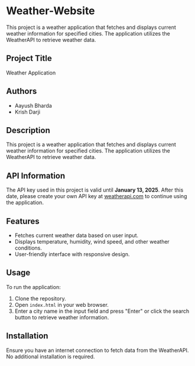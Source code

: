 # Weather-Website
This project is a weather application that fetches and displays current weather information for specified cities. The application utilizes the WeatherAPI to retrieve weather data.



## Project Title
Weather Application

## Authors
- Aayush Bharda
- Krish Darji

## Description
This project is a weather application that fetches and displays current weather information for specified cities. The application utilizes the WeatherAPI to retrieve weather data.

## API Information
The API key used in this project is valid until **January 13, 2025**. After this date, please create your own API key at [weatherapi.com](https://weatherapi.com) to continue using the application.

## Features
- Fetches current weather data based on user input.
- Displays temperature, humidity, wind speed, and other weather conditions.
- User-friendly interface with responsive design.

## Usage
To run the application:
1. Clone the repository.
2. Open `index.html` in your web browser.
3. Enter a city name in the input field and press "Enter" or click the search button to retrieve weather information.

## Installation
Ensure you have an internet connection to fetch data from the WeatherAPI. No additional installation is required.


